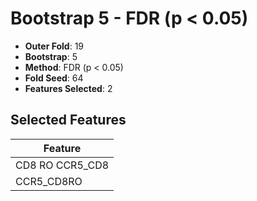 # Bootstrap 5 - FDR (p < 0.05)

- **Outer Fold**: 19
- **Bootstrap**: 5
- **Method**: FDR (p < 0.05)
- **Fold Seed**: 64
- **Features Selected**: 2

## Selected Features

| Feature |
|---------|
| CD8 RO CCR5_CD8 |
| CCR5_CD8RO |
